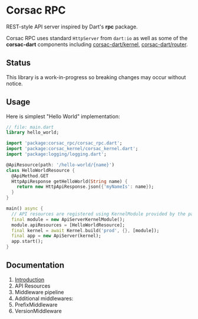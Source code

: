 # Corsac RPC

REST-style API server inspired by Dart's __rpc__ package.

Corsac RPC uses standard `HttpServer` from `dart:io` as well as
some of the __corsac-dart__ components including
[corsac-dart/kernel](https://github.com/corsac-dart/kernel),
[corsac-dart/router](https://github.com/corsac-dart/router).

## Status

This library is a work-in-progress so breaking changes may occur without notice.

## Usage

Here is simplest "Hello World" implementation:

```dart
// file: main.dart
library hello_world;

import 'package:corsac_rpc/corsac_rpc.dart';
import 'package:corsac_kernel/corsac_kernel.dart';
import 'package:logging/logging.dart';

@ApiResource(path: '/hello-world/{name}')
class HelloWorldResource {
  @ApiMethod.GET
  HttpApiResponse getHelloWorld(String name) {
    return new HttpApiResponse.json({'myNameIs': name});
  }
}

main() async {
  // API resources are registered using KernelModule provided by the package.
  final module = new ApiServerKernelModule();
  module.apiResources = [HelloWorldResource];
  final kernel = await Kernel.build('prod', {}, [module]);
  final app = new ApiServer(kernel);
  app.start();
}
```

## Documentation

1. [Introduction](doc/01-introduction.md)
2. API Resources
3. Middleware pipeline
4. Additional middlewares:
  1. PrefixMiddleware
  2. VersionMiddleware
